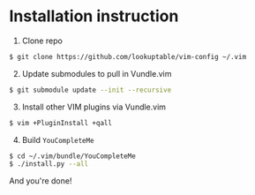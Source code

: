 # Installation instruction

1. Clone repo

 ```bash
 $ git clone https://github.com/lookuptable/vim-config ~/.vim
 ```

2. Update submodules to pull in Vundle.vim

 ```bash
 $ git submodule update --init --recursive
 ```

3. Install other VIM plugins via Vundle.vim

 ```bash
 $ vim +PluginInstall +qall
 ```

4. Build `YouCompleteMe`

 ```bash
 $ cd ~/.vim/bundle/YouCompleteMe
 $ ./install.py --all
 ```

And you're done!
